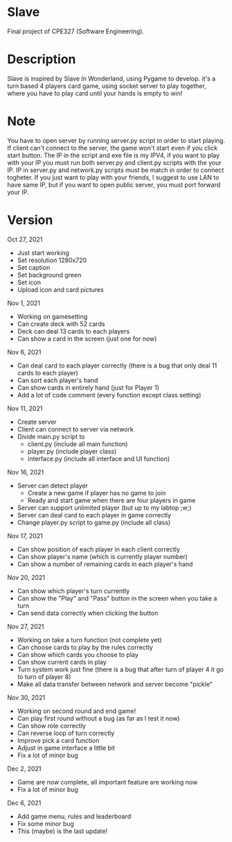 # Slave
Final project of CPE327 (Software Engineering).

# Description
Slave is inspired by Slave In Wonderland, using Pygame to develop. it's a turn based 4 players card game, using socket server to play together,  where you have to play card until your hands is empty to win!

# Note
You have to open server by running server.py script in order to start playing. If client can't connect to the server, the game won't start even if you click start button. The IP in the script and exe file is my IPV4, if you want to play with your IP you must run both server.py and client.py scripts with the your IP. IP in server.py and network.py scripts must be match in order to connect togheter. If you just want to play with your friends, I suggest to use LAN to have same IP, but if you want to open public server, you must port forward your IP.

# Version
Oct 27, 2021
  - Just start working
  - Set resolution 1280x720
  - Set caption
  - Set background green
  - Set icon
  - Upload icon and card pictures

Nov 1, 2021
  - Working on gamesetting
  - Can create deck with 52 cards
  - Deck can deal 13 cards to each players
  - Can show a card in the screen (just one for now)

Nov 6, 2021
  - Can deal card to each player correctly (there is a bug that only deal 11 cards to each player)
  - Can sort each player's hand
  - Can show cards in entirely hand (just for Player 1)
  - Add a lot of code comment (every function except class setting)

Nov 11, 2021
  - Create server
  - Client can connect to server via network
  - Divide main.py script to
      - client.py (include all main function)
      - player.py (include player class)
      - interface.py (include all interface and UI function)

Nov 16, 2021
  - Server can detect player
      - Create a new game if player has no game to join
      - Ready and start game when there are four players in game
  - Server can support unlimited player (but up to my labtop ;w;)
  - Server can deal card to each player in game correctly
  - Change player.py script to game.py (include all class)

Nov 17, 2021
  - Can show position of each player in each client correctly
  - Can show player's name (which is currently player number)
  - Can show a number of remaining cards in each player's hand

Nov 20, 2021
  - Can show which player's turn currently
  - Can show the "Play" and "Pass" button in the screen when you take a turn
  - Can send data correctly when clicking the button

Nov 27, 2021
  - Working on take a turn function (not complete yet)
  - Can choose cards to play by the rules correctly
  - Can show which cards you choose to play
  - Can show current cards in play
  - Turn system work just fine (there is a bug that after turn of player 4 it go to turn of player 8)
  - Make all data transfer between network and server become "pickle"

Nov 30, 2021
  - Working on second round and end game!
  - Can play first round without a bug (as far as I test it now)
  - Can show role correctly
  - Can reverse loop of turn correctly
  - Improve pick a card function
  - Adjust in game interface a little bit
  - Fix a lot of minor bug

Dec 2, 2021
  - Game are now complete, all important feature are working now
  - Fix a lot of minor bug

Dec 6, 2021
  - Add game menu, rules and leaderboard
  - Fix some minor bug
  - This (maybe) is the last update!
